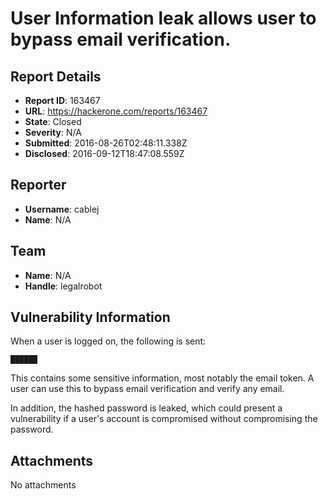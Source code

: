 # User Information leak allows user to bypass email verification.

## Report Details
- **Report ID**: 163467
- **URL**: https://hackerone.com/reports/163467
- **State**: Closed
- **Severity**: N/A
- **Submitted**: 2016-08-26T02:48:11.338Z
- **Disclosed**: 2016-09-12T18:47:08.559Z

## Reporter
- **Username**: cablej
- **Name**: N/A

## Team
- **Name**: N/A
- **Handle**: legalrobot

## Vulnerability Information
When a user is logged on, the following is sent:

```
██████
```

This contains some sensitive information, most notably the email token. A user can use this to bypass email verification and verify any email.

In addition, the hashed password is leaked, which could present a vulnerability if a user's account is compromised without compromising the password.

## Attachments
No attachments
